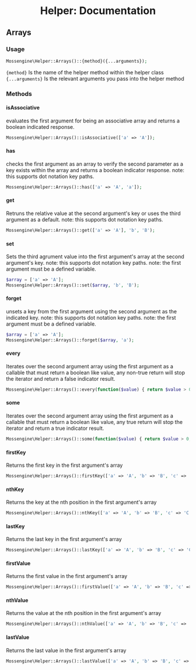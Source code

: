<h1 align="center">Helper: Documentation</h1>

## Arrays

### Usage
```php
Mossengine\Helper::Arrays()::{method}({...arguments});
```
`{method}` Is the name of the helper method within the helper class
`{...arguments}` Is the relevant arguments you pass into the helper method

### Methods

#### isAssociative
evaluates the first argument for being an associative array and returns a boolean indicated response.
```php
Mossengine\Helper::Arrays()::isAssociative(['a' => 'A']);
```

#### has
checks the first argument as an array to verify the second parameter as a key exists within the array and returns a boolean indicator response.
note: this supports dot notation key paths.
```php
Mossengine\Helper::Arrays()::has(['a' => 'A', 'a']);
```

#### get
Retruns the relative value at the second argument's key or uses the third argument as a default.
note: this supports dot notation key paths.
```php
Mossengine\Helper::Arrays()::get(['a' => 'A'], 'b', 'B');
```

#### set
Sets the third agrument value into the first argument's array at the second argument's key.
note: this supports dot notation key paths.
note: the first argument must be a defined variable.
```php
$array = ['a' => 'A'];
Mossengine\Helper::Arrays()::set($array, 'b', 'B');
```

#### forget
unsets a key from the first argument using the second argument as the indicated key.
note: this supports dot notation key paths.
note: the first argument must be a defined variable.
```php
$array = ['a' => 'A'];
Mossengine\Helper::Arrays()::forget($array, 'a');
```

#### every
Iterates over the second argument array using the first argument as a callable that must return a boolean like value, any non-true return will stop the iterator and return a false indicator result.
```php
Mossengine\Helper::Arrays()::every(function($value) { return $value > 0; }, ['a' => 1,'b' => 2,'c' => 3]);
```

#### some
Iterates over the second argument array using the first argument as a callable that must return a boolean like value, any true return will stop the iterator and return a true indicator result.
```php
Mossengine\Helper::Arrays()::some(function($value) { return $value > 0; }, ['a' => 0,'b' => 2,'c' => 3]);
```

#### firstKey
Returns the first key in the first argument's array
```php
Mossengine\Helper::Arrays()::firstKey(['a' => 'A', 'b' => 'B', 'c' => 'C']);
```

#### nthKey
Returns the key at the nth position in the first argument's array
```php
Mossengine\Helper::Arrays()::nthKey(['a' => 'A', 'b' => 'B', 'c' => 'C']);
```

#### lastKey
Returns the last key in the first argument's array
```php
Mossengine\Helper::Arrays()::lastKey(['a' => 'A', 'b' => 'B', 'c' => 'C']);
```

#### firstValue
Returns the first value in the first argument's array
```php
Mossengine\Helper::Arrays()::firstValue(['a' => 'A', 'b' => 'B', 'c' => 'C']);
```

#### nthValue
Returns the value at the nth position in the first argument's array
```php
Mossengine\Helper::Arrays()::nthValue(['a' => 'A', 'b' => 'B', 'c' => 'C']);
```

#### lastValue
Returns the last value in the first argument's array
```php
Mossengine\Helper::Arrays()::lastValue(['a' => 'A', 'b' => 'B', 'c' => 'C']);
```
